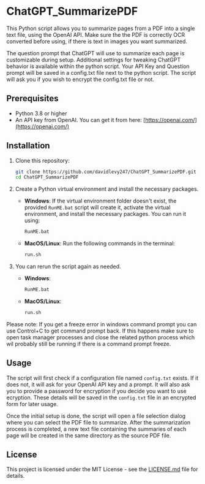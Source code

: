 # ChatGPT_SummarizePDF

This Python script allows you to summarize pages from a PDF into a single text file, using the OpenAI API. 
Make sure the the PDF is correctly OCR converted before using, if there is text in images you want summarized.

The question prompt that ChatGPT will use to summarize each page is customizable during setup.
Additional settings for tweaking ChatGPT behavior is available within the python script.
Your API Key and Question prompt will be saved in a config.txt file next to the python script.
The script will ask you if you wish to encrypt the config.txt file or not.

## Prerequisites

- Python 3.8 or higher
- An API key from OpenAI. You can get it from here: [https://openai.com/](https://openai.com/)

## Installation

1. Clone this repository:
    ```sh
    git clone https://github.com/davidlevy247/ChatGPT_SummarizePDF.git
    cd ChatGPT_SummarizePDF
    ```

2. Create a Python virtual environment and install the necessary packages. 

    - **Windows**:
        If the virtual environment folder doesn't exist, the provided `RunME.bat` script will create it, activate the virtual environment, and install the necessary packages. You can run it using:
        ```sh
        RunME.bat
        ```
    - **MacOS/Linux**:
        Run the following commands in the terminal:
        ```sh
        run.sh
        ```

3. You can rerun the script again as needed. 
    - **Windows**:
        ```sh
        RunME.bat
        ```
    - **MacOS/Linux**:
        ```sh
        run.sh
        ```
Please note:
If you get a freeze error in windows command prompt you can use Control+C to get command prompt back. If this happens make sure to open task manager processes and close the related python process which wil probably still be running if there is a command prompt freeze.

## Usage

The script will first check if a configuration file named `config.txt` exists. If it does not, it will ask for your OpenAI API key and a prompt. It will also ask you to provide a password for encryption if you decide you want to use ecryption. These details will be saved in the `config.txt` file in an encrypted form for later usage.

Once the initial setup is done, the script will open a file selection dialog where you can select the PDF file to summarize. After the summarization process is completed, a new text file containing the summaries of each page will be created in the same directory as the source PDF file.

## License

This project is licensed under the MIT License - see the [LICENSE.md](LICENSE.md) file for details.
